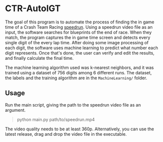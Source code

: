 # CTR-AutoIGT
The goal of this program is to automate the process of finding the in game time of a Crash Team Racing [speedrun](https://speedrun.com/ctr). Using a speedrun video file as an input, the software searches for blueprints of the end of race. When they match, the program captures the in game time screen and detects every single digit of the every lap time. After doing some image processing of each digit, the software uses machine learning to predict what number each digit represents. Once that's done, the user can verify and edit the results, and finally calculate the final time.

The machine learning algorithm used was k-nearest neighbors, and it was trained using a dataset of 756 digits among 6 different runs. The dataset, the labels and the training algorithm are in the `MachineLearning/` folder.

## Usage

Run the main script, giving the path to the speedrun video file as an argument.
> python main.py path/to/speedrun.mp4

The video quality needs to be at least 360p. Alternatively, you can use the latest release, drag and drop the video file in the executable.
